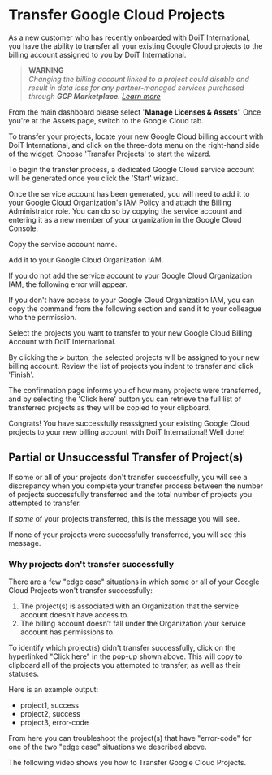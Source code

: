 # Transfer Google Cloud Projects

As a new customer who has recently onboarded with DoiT International, you have the ability to transfer all your existing Google Cloud projects to the billing account assigned to you by DoiT International.

> **WARNING**  
> _Changing the billing account linked to a project could disable and result in data loss for any partner-managed services purchased through **GCP Marketplace**._ [_Learn more_](https://cloud.google.com/marketplace/docs/understanding-billing#changing_a_projects_billing_account)

From the main dashboard please select '**Manage Licenses & Assets**'. Once you're at the Assets page, switch to the Google Cloud tab.  

To transfer your projects, locate your new Google Cloud billing account with DoiT International, and click on the three-dots menu on the right-hand side of the widget. Choose 'Transfer Projects' to start the wizard.

To begin the transfer process, a dedicated Google Cloud service account will be generated once you click the 'Start' wizard.

Once the service account has been generated, you will need to add it to your Google Cloud Organization's IAM Policy and attach the Billing Administrator role. You can do so by copying the service account and entering it as a new member of your organization in the Google Cloud Console.

Copy the service account name.

Add it to your Google Cloud Organization IAM.

If you do not add the service account to your Google Cloud Organization IAM, the following error will appear. 

If you don't have access to your Google Cloud Organization IAM, you can copy the command from the following section and send it to your colleague who the permission.

Select the projects you want to transfer to your new Google Cloud Billing Account with DoiT International.

By clicking the **&gt;** button, the selected projects will be assigned to your new billing account. Review the list of projects you indent to transfer and click 'Finish'. 

The confirmation page informs you of how many projects were transferred, and by selecting the 'Click here' button you can retrieve the full list of transferred projects as they will be copied to your clipboard.  

Congrats! You have successfully reassigned your existing Google Cloud projects to your new billing account with DoiT International! Well done! 

##  Partial or Unsuccessful Transfer of Project\(s\)

If some or all of your projects don't transfer successfully, you will see a discrepancy when you complete your transfer process between the number of projects successfully transferred and the total number of projects you attempted to transfer.

If _some_ of your projects transferred, this is the message you will see.

If none of your projects were successfully transferred, you will see this message.

### **Why projects don't transfer successfully**

There are a few "edge case" situations in which some or all of your Google Cloud Projects won't transfer successfully:

1. The project\(s\) is associated with an Organization that the service account doesn’t have access to.
2. The billing account doesn’t fall under the Organization your service account has permissions to.

To identify which project\(s\) didn't transfer successfully, click on the hyperlinked "Click here" in the pop-up shown above. This will copy to clipboard all of the projects you attempted to transfer, as well as their statuses. 

Here is an example output:

* project1, success
* project2, success
* project3, error-code

From here you can troubleshoot the project\(s\) that have "error-code" for one of the two "edge case" situations we described above.

The following video shows you how to Transfer Google Cloud Projects.

